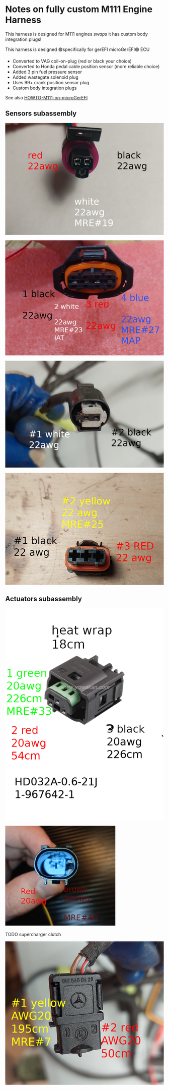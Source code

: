 # Notes on fully custom M111 Engine Harness

This harness is designed for M111 engines _swaps_ it has custom body integration plugs!

This harness is designed 🟢specifically for gerEFI microGerEFI🟢 ECU 

* Converted to VAG coil-on-plug (red or black your choice)
* Converted to Honda pedal cable position sensor (more reliable choice)
* Added 3 pin fuel pressure sensor
* Added wastegate solenoid plug
* Uses 99+ crank position sensor plug
* Custom body integration plugs

See also [HOWTO-M111-on-microGerEFI](HOWTO-M111-on-microGerEFI)

## Sensors subassembly

![x](Images/harness-connectors/mercedes/sensors-assembly-fuel-pressure.png)

![x](Images/harness-connectors/mercedes/sensors-assembly-tmap.png)

![x](Images/harness-connectors/mercedes/sensors-assembly-clt.png)

![x](Images/harness-connectors/mercedes/sensors-assembly-cam.png)

## Actuators subassembly

![x](Images/harness-connectors/mercedes/secondary-flap.png)

![x](Images/harness-connectors/mercedes/secondary-boost-control.png)

TODO supercharger clutch

![x](Images/harness-connectors/mercedes/secondary-vvt.png)
